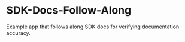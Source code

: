 SDK-Docs-Follow-Along
=====================

Example app that follows along SDK docs for verifying documentation accuracy.
